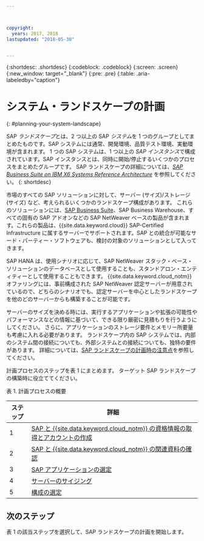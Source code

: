 ```yaml
---



copyright:
  years: 2017, 2018
lastupdated: "2018-05-30"


---
```


{:shortdesc: .shortdesc}
{:codeblock: .codeblock}
{:screen: .screen}
{:new_window: target="_blank"}
{:pre: .pre}
{:table: .aria-labeledby="caption"}

# システム・ランドスケープの計画
{: #planning-your-system-landscape}

SAP *ランドスケープ*とは、2 つ以上の SAP *システム*を 1 つのグループとしてまとめたものです。SAP システムには通常、開発環境、品質テスト環境、実動環境が含まれます。 1 つの SAP システムは、1 つ以上の *SAP インスタンス*で構成されています。SAP インスタンスとは、同時に開始/停止するいくつかのプロセスをまとめたグループです。 SAP ランドスケープの詳細については、[*SAP Business Suite on IBM X6 Systems Reference Architecture*](https://lenovopress.com/redp5073.pdf) を参照してください。 
{: shortdesc}

市場のすべての SAP ソリューションに対して、サーバー (サイズ)/ストレージ (サイズ) など、考えられるいくつかのランドスケープ構成があります。 これらのソリューションには、[SAP Business Suite](https://open.sap.com/courses/suitehana1)、SAP Business Warehouse、すべての固有の SAP アドオンなどの SAP NetWeaver ベースの製品が含まれます。これらの製品は、{{site.data.keyword.cloud}} SAP-Certified Infrastructure に属するサーバーでサポートされます。SAP との統合が可能なサード・パーティー・ソフトウェアも、検討の対象のソリューションとして入ってきます。 

SAP HANA は、使用シナリオに応じて、SAP NetWeaver スタック・ベース・ソリューションのデータベースとして使用することも、スタンドアロン・エンティティーとして使用することもできます。 {{site.data.keyword.cloud_notm}} オファリングには、事前構成された SAP NetWeaver 認定サーバーが用意されているので、どちらのシナリオでも、認定サーバーを中心としたランドスケープを他のどのサーバーからも構築することが可能です。

サーバーのサイズを決める時には、実行するアプリケーションや拡張の可能性やパフォーマンスなどの情報に基づいて、できる限り厳密に見積もりを行うようにしてください。 さらに、アプリケーションのストレージ要件とメモリー所要量も考慮に入れる必要があります。 ランドスケープ内の SAP システムでは、内部のシステム間の接続についても、外部システムとの接続についても、独特の要件があります。 詳細については、[SAP ランドスケープの計画時の注意点](/docs/infrastructure/sap-hana/hana-considerations.html)を参照してください。

計画プロセスのステップを表 1 にまとめます。 ターゲット SAP ランドスケープの構築時に役立ててください。

表 1. 計画プロセスの概要

| ステップ | 詳細 |
| --- | --- |
| 1 | [SAP と {{site.data.keyword.cloud_notm}} の資格情報の取得とアカウントの作成](/docs/infrastructure/sap-hana/hana-get-credentials.html) |
| 2 | [SAP と {{site.data.keyword.cloud_notm}} の関連資料の確認](/docs/infrastructure/sap-hana/hana-review-doc.html) |
| 3 | [SAP アプリケーションの選定](/docs/infrastructure/sap-hana/hana-determine-apps.html) |
| 4 | [サーバーのサイジング](/docs/infrastructure/sap-hana/hana-size-server.html) |
| 5 | [構成の選定](/docs/infrastructure/sap-hana/hana-determine-configuration.html) |

## 次のステップ

表 1 の該当ステップを選択して、SAP ランドスケープの計画を開始します。
